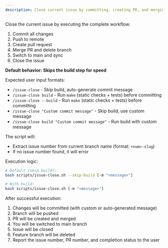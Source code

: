 ```yaml
---
description: Close current issue by committing, creating PR, and merging (skips build by default)
---
```


Close the current issue by executing the complete workflow:
1. Commit all changes
2. Push to remote
3. Create pull request
4. Merge PR and delete branch
5. Switch to main and sync
6. Close the issue

**Default behavior: Skips the build step for speed**

Expected user input formats:
- `/issue-close` - Skip build, auto-generate commit message
- `/issue-close build` - Run `make` (static checks + tests) before committing
- `/issue-close --build` - Run `make` (static checks + tests) before committing
- `/issue-close "Custom commit message"` - Skip build, use custom message
- `/issue-close build "Custom commit message"` - Run build with custom message

The script will:
- Extract issue number from current branch name (format: `<num>-slug`)
- If no issue number found, it will error

Execution logic:
```bash
# Default (skip build):
bash scripts/issue-close.sh --skip-build [-m "<message>"]

# With build:
bash scripts/issue-close.sh [-m "<message>"]
```

After successful execution:
1. Changes will be committed (with custom or auto-generated message)
2. Branch will be pushed
3. PR will be created and merged
4. You will be switched to main branch
5. Issue will be closed
6. Feature branch will be deleted
7. Report the issue number, PR number, and completion status to the user
